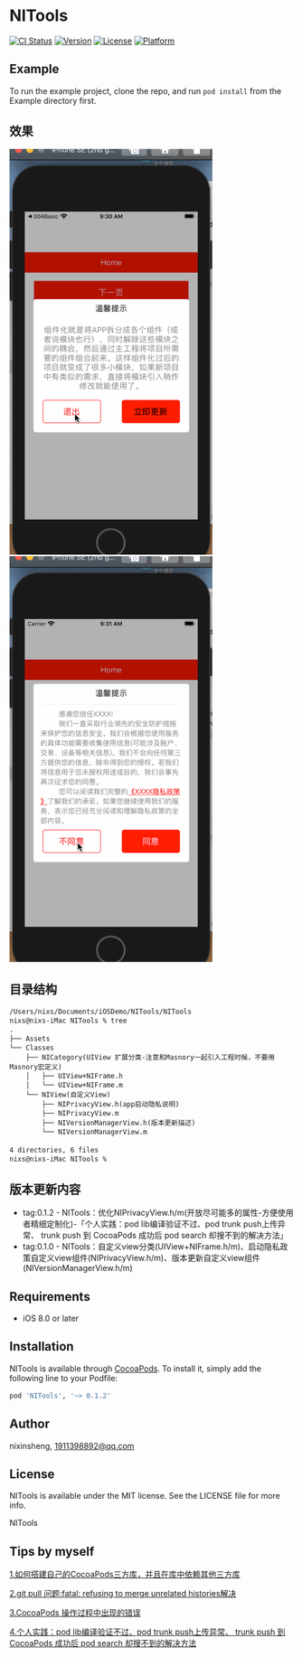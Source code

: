 # NITools


[![CI Status](https://img.shields.io/travis/nixinsheng/NITools.svg?style=flat)](https://travis-ci.org/nixinsheng/NITools)
[![Version](https://img.shields.io/cocoapods/v/NITools.svg?style=flat)](https://cocoapods.org/pods/NITools)
[![License](https://img.shields.io/cocoapods/l/NITools.svg?style=flat)](https://cocoapods.org/pods/NITools)
[![Platform](https://img.shields.io/cocoapods/p/NITools.svg?style=flat)](https://cocoapods.org/pods/NITools)

## Example

To run the example project, clone the repo, and run `pod install` from the Example directory first.

## 效果
![版本更新](./Res/demo.gif)
![隐私政策](./Res/demo2.gif)

## 目录结构
```
/Users/nixs/Documents/iOSDemo/NITools/NITools
nixs@nixs-iMac NITools % tree
.
├── Assets
└── Classes
    ├── NICategory(UIView 扩展分类-注意和Masnory一起引入工程时候，不要用Masnory宏定义)
    │   ├── UIView+NIFrame.h
    │   └── UIView+NIFrame.m
    └── NIView(自定义View)
        ├── NIPrivacyView.h(app启动隐私说明)
        ├── NIPrivacyView.m
        ├── NIVersionManagerView.h(版本更新描述)
        └── NIVersionManagerView.m

4 directories, 6 files
nixs@nixs-iMac NITools %
```

## 版本更新内容
 - tag:0.1.2 - NITools：优化NIPrivacyView.h/m(开放尽可能多的属性-方便使用者精细定制化)-「个人实践：pod lib编译验证不过、pod trunk push上传异常、 trunk push 到 CocoaPods 成功后 pod search 却搜不到的解决方法」
 - tag:0.1.0 - NITools：自定义view分类(UIView+NIFrame.h/m)、启动隐私政策自定义view组件(NIPrivacyView.h/m)、版本更新自定义view组件(NIVersionManagerView.h/m)

## Requirements

- iOS 8.0 or later

## Installation

NITools is available through [CocoaPods](https://cocoapods.org). To install
it, simply add the following line to your Podfile:

```ruby
pod 'NITools', '~> 0.1.2'
```

## Author

nixinsheng, 1911398892@qq.com

## License

NITools is available under the MIT license. See the LICENSE file for more info.

NITools


## Tips by myself
[1.如何搭建自己的CocoaPods三方库，并且在库中依赖其他三方库](https://www.jianshu.com/p/0e55143901b4)

[2.git pull 问题:fatal: refusing to merge unrelated histories解决](https://blog.csdn.net/qq_39400546/article/details/100150320)

[3.CocoaPods 操作过程中出现的错误](https://www.jianshu.com/p/9a5ec24ff437)

[4.个人实践：pod lib编译验证不过、pod trunk push上传异常、 trunk push 到 CocoaPods 成功后 pod search 却搜不到的解决方法](http://note.youdao.com/s/OIVFFKE)